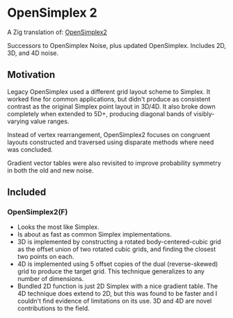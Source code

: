 # OpenSimplex 2
A Zig translation of: <a href="https://github.com/KdotJPG/OpenSimplex2">OpenSimplex2</a>

Successors to OpenSimplex Noise, plus updated OpenSimplex. Includes 2D, 3D, and 4D noise.

## Motivation

Legacy OpenSimplex used a different grid layout scheme to Simplex. It worked fine for common applications, but didn't produce as consistent contrast as the original Simplex point layout in 3D/4D. It also broke down completely when extended to 5D+, producing diagonal bands of visibly-varying value ranges.

Instead of vertex rearrangement, OpenSimplex2 focuses on congruent layouts constructed and traversed using disparate methods where need was concluded.

Gradient vector tables were also revisited to improve probability symmetry in both the old and new noise.

## Included

### OpenSimplex2(F)
 * Looks the most like Simplex.
 * Is about as fast as common Simplex implementations.
 * 3D is implemented by constructing a rotated body-centered-cubic grid as the offset union of two rotated cubic grids, and finding the closest two points on each.
 * 4D is implemented using 5 offset copies of the dual (reverse-skewed) grid to produce the target grid. This technique generalizes to any number of dimensions.
 * Bundled 2D function is just 2D Simplex with a nice gradient table. The 4D technique does extend to 2D, but this was found to be faster and I couldn't find evidence of limitations on its use. 3D and 4D are novel contributions to the field.

